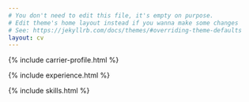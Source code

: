 ```yaml
---
# You don't need to edit this file, it's empty on purpose.
# Edit theme's home layout instead if you wanna make some changes
# See: https://jekyllrb.com/docs/themes/#overriding-theme-defaults
layout: cv
---
```

{% include carrier-profile.html %}

{% include experience.html %}

{% include skills.html %}

